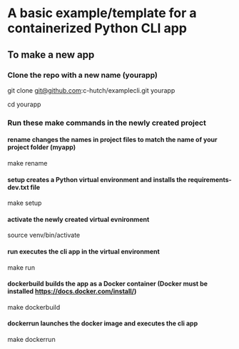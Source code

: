 # A basic example/template for a containerized Python CLI app


## To make a new app

### Clone the repo with a new name (yourapp) 
git clone git@github.com:c-hutch/examplecli.git yourapp

cd yourapp

### Run these make commands in the newly created project

#### rename changes the names in project files to match the name of your project folder (myapp) 
make rename

#### setup creates a Python virtual environment and installs the requirements-dev.txt file
make setup

#### activate the newly created virtual evnironment
source venv/bin/activate

#### run executes the cli app in the virtual environment
make run

#### dockerbuild builds the app as a Docker container (Docker must be installed https://docs.docker.com/install/)
make dockerbuild

#### dockerrun launches the docker image and executes the cli app
make dockerrun
